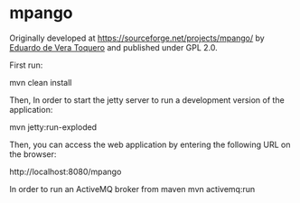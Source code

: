 # mpango

Originally developed at https://sourceforge.net/projects/mpango/ by [Eduardo de Vera Toquero](http://sourceforge.net/users/edvera) and published under GPL 2.0.



First run:

mvn clean install

Then, In order to start the jetty server to run a development version of the application:

mvn jetty:run-exploded

Then, you can access the web application by entering the following URL on the browser:

http://localhost:8080/mpango

In order to run an ActiveMQ broker from maven
mvn activemq:run
